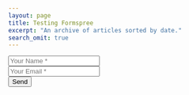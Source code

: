 ```yaml
---
layout: page
title: Testing Formspree
excerpt: "An archive of articles sorted by date."
search_omit: true
---
```


<form action="//formspree.io/sahirbhatnagar@gmail.com"
      method="POST">
    <input type="text" name="name" placeholder="Your Name *"><BR>
    <input type="email" name="_replyto" placeholder="Your Email *"><BR>
    <input type="submit" value="Send">
</form>

<!--
<ul class="post-list">
{% for post in site.categories.articles %} 
  <li><article><a href="{{ site.url }}{{ post.url }}">{{ post.title }} <span class="entry-date"><time datetime="{{ post.date | date_to_xmlschema }}">{{ post.date | date: "%B %d, %Y" }}</time></span>{% if post.excerpt %} <span class="excerpt">{{ post.excerpt | remove: '<p>' | remove: '</p>' }}</span>{% endif %}</a></article></li>
{% endfor %}
</ul>-->
